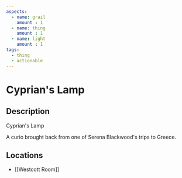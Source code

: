 ```yaml
---
aspects: 
  - name: grail
    amount : 1
  - name: thing
    amount : 1
  - name: light
    amount : 1
tags:
  - thing
  - actionable
---
```


# Cyprian's Lamp

## Description
Cyprian's Lamp

A curio brought back from one of Serena Blackwood's trips to Greece.
## Locations
- [[Westcott Room]]